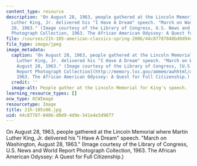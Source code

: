```yaml
---
content_type: resource
description: 'On August 28, 1963, people gathered at the Lincoln Memorial where Martin
  Luther King, Jr. delivered his "I Have A Dream" speech. "March on Washington, August
  28, 1963." (Image courtesy of the Library of Congress, U.S. News and World Report
  Photograph Collection, 1963. The African American Odyssey: A Quest for Full Citizenship.)'
file: /courses/21h-105-american-classics-spring-2006/44c87787840bd0d94d9e541e4e3d9877_21h-105s06.jpg
file_type: image/jpeg
image_metadata:
  caption: 'On August 28, 1963, people gathered at the Lincoln Memorial where Martin
    Luther King, Jr. delivered his "I Have A Dream" speech. "March on Washington,
    August 28, 1963." (Image courtesy of the Library of Congress, [U.S. News and World
    Report Photograph Collection](http://memory.loc.gov/ammem/awhhtml/awpnp6/usnews_coll.html),
    1963. The African American Odyssey: A Quest for Full Citizenship.)'
  credit: ''
  image-alt: People gather at the Lincoln Memorial for King's speech.
learning_resource_types: []
ocw_type: OCWImage
resourcetype: Image
title: 21h-105s06.jpg
uid: 44c87787-840b-d0d9-4d9e-541e4e3d9877
---
```

On August 28, 1963, people gathered at the Lincoln Memorial where Martin Luther King, Jr. delivered his "I Have A Dream" speech. "March on Washington, August 28, 1963." (Image courtesy of the Library of Congress, U.S. News and World Report Photograph Collection, 1963. The African American Odyssey: A Quest for Full Citizenship.)

